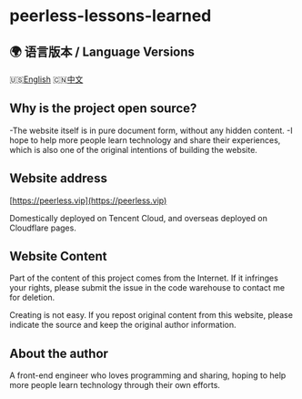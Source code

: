 # peerless-lessons-learned

## 🌍 语言版本 / Language Versions

🇺🇸[English](README.md) 🇨🇳[中文](README_CN.md)

## Why is the project open source?

-The website itself is in pure document form, without any hidden content.
-I hope to help more people learn technology and share their experiences, which is also one of the original intentions of building the website.

## Website address

[https://peerless.vip](https://peerless.vip)

Domestically deployed on Tencent Cloud, and overseas deployed on Cloudflare pages.

## Website Content

Part of the content of this project comes from the Internet. If it infringes your rights, please submit the issue in the code warehouse to contact me for deletion.

Creating is not easy. If you repost original content from this website, please indicate the source and keep the original author information.

## About the author

A front-end engineer who loves programming and sharing, hoping to help more people learn technology through their own efforts.
